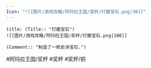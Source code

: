 ```yaml
---
Icon: "![[图片/游戏攻略/阿玛拉王国/奖杯/打磨宝石.png|30]]"
---
```

```ad-common-bronze-trophy
title: (Title:: "打磨宝石")
![[图片/游戏攻略/阿玛拉王国/奖杯/打磨宝石.png|100]]

(Comment:: "制造了一枚史诗宝石.")
```

#阿玛拉王国/奖杯 #奖杯 #奖杯/铜
